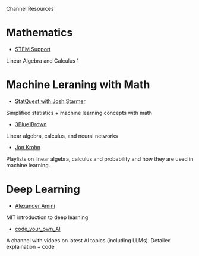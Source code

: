 Channel Resources

# Mathematics

* [STEM Support](https://www.youtube.com/@stemsupport3645)

Linear Algebra and Calculus 1

# Machine Leraning with Math
* [StatQuest with Josh Starmer](https://www.youtube.com/@statquest)

Simplified statistics + machine learning concepts with math

* [3Blue1Brown](https://www.youtube.com/@3blue1brown)

Linear algebra, calculus, and neural networks

* [Jon Krohn](https://www.youtube.com/@JonKrohnLearns)

Playlists on linear algebra, calculus and probability and how they are used in machine learning.

# Deep Learning
* [Alexander Amini](https://www.youtube.com/@AAmini/)

MIT introduction to deep learning 

* [code_your_own_AI](https://www.youtube.com/@code4AI/)

A channel with vidoes on latest AI topics (including LLMs). Detailed explaination + code
